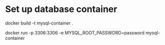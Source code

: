 # Set up database container

docker build -t mysql-container .

docker run -p 3306:3306 -e MYSQL_ROOT_PASSWORD=password mysql-container
